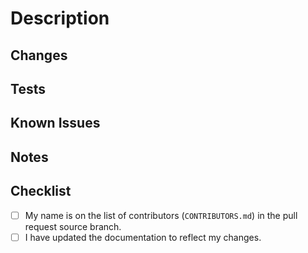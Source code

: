 # Description

## Changes

## Tests

## Known Issues

## Notes

## Checklist

- [ ] My name is on the list of contributors (`CONTRIBUTORS.md`) in the pull request source branch.
- [ ] I have updated the documentation to reflect my changes.
